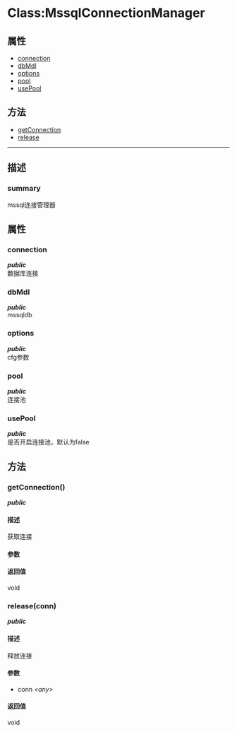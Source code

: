 # Class:MssqlConnectionManager   
## 属性
+ [connection](#PROP_connection)
+ [dbMdl](#PROP_dbMdl)
+ [options](#PROP_options)
+ [pool](#PROP_pool)
+ [usePool](#PROP_usePool)
## 方法
+ [getConnection](#METHOD_getConnection)
+ [release](#METHOD_release)
---   
## 描述
   
### summary   
mssql连接管理器  
   
## 属性   
### <a id="PROP_connection">connection</a>   
***public***   
数据库连接
     
### <a id="PROP_dbMdl">dbMdl</a>   
***public***   
mssqldb
     
### <a id="PROP_options">options</a>   
***public***   
cfg参数
     
### <a id="PROP_pool">pool</a>   
***public***   
连接池
     
### <a id="PROP_usePool">usePool</a>   
***public***   
是否开启连接池，默认为false
     
## 方法   
### <a id="METHOD_getConnection">getConnection()</a>   
***public***   
#### 描述   
获取连接   
#### 参数   
#### 返回值   
void   
### <a id="METHOD_release">release(conn)</a>   
***public***   
#### 描述   
释放连接   
#### 参数   
+ conn *&lt;any&gt;*    
#### 返回值   
void   
